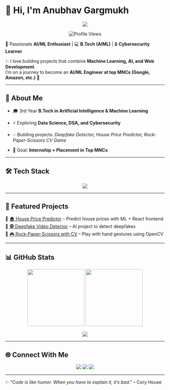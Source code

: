 # 👋 Hi, I'm Anubhav Gargmukh  

<p align="center">
  <img src="https://readme-typing-svg.herokuapp.com?size=25&color=2EB2FF&center=true&vCenter=true&width=600&lines=AI/ML+Engineer+in+the+Making;Cybersecurity+Learner;Open-Source+Contributor;Passionate+Developer;Always+Learning+New+Things" />
</p>

<p align="center">
  <img src="https://komarev.com/ghpvc/?username=gargmukham&label=Profile%20Views&color=blue&style=for-the-badge" alt="Profile Views" />
</p>

🚀 Passionate **AI/ML Enthusiast** | 💻 **B.Tech (AIML)** | 🔒 **Cybersecurity Learner**  

✨ I love building projects that combine **Machine Learning, AI, and Web Development**.  
I’m on a journey to become an **AI/ML Engineer at top MNCs (Google, Amazon, etc.)** 🚀  

---

## 🌟 About Me
- 🎓 3rd Year **B.Tech in Artificial Intelligence & Machine Learning**  
- ⚡ Exploring **Data Science, DSA, and Cybersecurity**  
- 💡 Building projects: *Deepfake Detector, House Price Predictor, Rock-Paper-Scissors CV Game*  
 
- 🎯 Goal: **Internship + Placement in Top MNCs**

---

## 🛠️ Tech Stack
<p align="center">
  <img src="https://skillicons.dev/icons?i=python,java,react,tensorflow,pytorch,sklearn,git,github,mysql,html,css,js,tailwind" />
</p>

---

## 📌 Featured Projects
🔹 [🏠 House Price Predictor](#) – Predict house prices with ML + React frontend  
🔹 [🕵 Deepfake Video Detector](#) – AI project to detect deepfakes  
🔹 [🎮 Rock-Paper-Scissors with CV](#) – Play with hand gestures using OpenCV  

---

## 📊 GitHub Stats
<p align="center">
  <img src="https://github-readme-stats.vercel.app/api?username=gargmukham&show_icons=true&theme=tokyonight" height="180"/>
  <img src="https://github-readme-stats.vercel.app/api/top-langs/?username=gargmukham&layout=compact&theme=tokyonight" height="180"/>
</p>

<p align="center">
  <img src="https://github-readme-streak-stats.herokuapp.com/?user=gargmukham&theme=tokyonight" />
</p>

---

## 🌐 Connect With Me
<p align="center">
  <a href="https://www.linkedin.com/in/anubhav-gargmukh-2aa8732b4/"><img src="https://img.shields.io/badge/-LinkedIn-blue?style=for-the-badge&logo=linkedin" /></a>
  <a href="mailto:gargmukhanubhav@gmail.com"><img src="https://img.shields.io/badge/-Gmail-red?style=for-the-badge&logo=gmail&logoColor=white" /></a>
  <a href="https://github.com/gargmukham"><img src="https://img.shields.io/badge/-GitHub-black?style=for-the-badge&logo=github" /></a>
</p>

---

✨ *"Code is like humor. When you have to explain it, it’s bad."* – Cory House  

